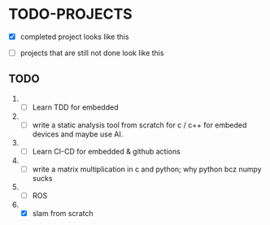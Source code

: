 # TODO-PROJECTS

- [x] completed project looks like this
- [ ] projects that are still not done look like this


##  TODO

1. - [ ] Learn TDD for embedded
2. - [ ] write a static analysis tool from scratch for c / c++ for embeded devices and maybe use AI.
3. - [ ] Learn CI-CD for embedded & github actions
4. - [ ] write a matrix multiplication in c and python; why python bcz numpy sucks
5. - [ ] ROS
6. - [x] slam from scratch
